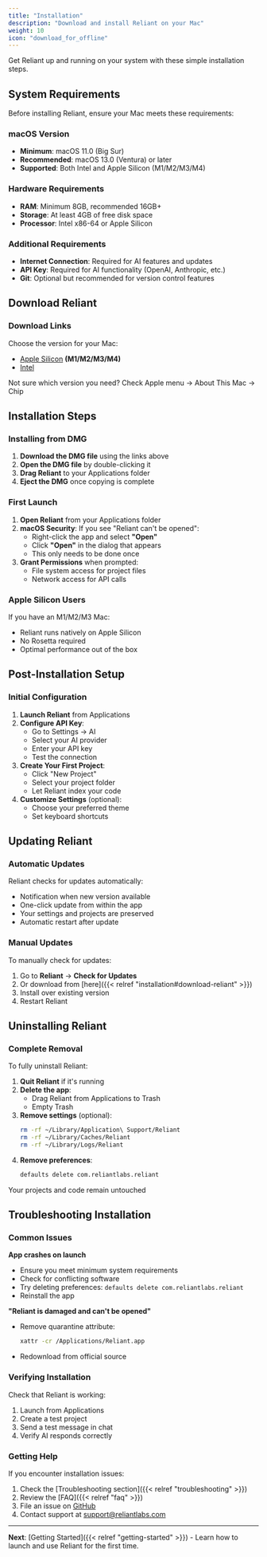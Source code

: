 ```yaml
---
title: "Installation"
description: "Download and install Reliant on your Mac"
weight: 10
icon: "download_for_offline"
---
```


Get Reliant up and running on your system with these simple installation steps.

## System Requirements

Before installing Reliant, ensure your Mac meets these requirements:

### macOS Version
- **Minimum**: macOS 11.0 (Big Sur)
- **Recommended**: macOS 13.0 (Ventura) or later
- **Supported**: Both Intel and Apple Silicon (M1/M2/M3/M4)

### Hardware Requirements
- **RAM**: Minimum 8GB, recommended 16GB+
- **Storage**: At least 4GB of free disk space
- **Processor**: Intel x86-64 or Apple Silicon

### Additional Requirements
- **Internet Connection**: Required for AI features and updates
- **API Key**: Required for AI functionality (OpenAI, Anthropic, etc.)
- **Git**: Optional but recommended for version control features

## Download Reliant

### Download Links

Choose the version for your Mac:

- [Apple Silicon](https://downloads.reliantlabs.io/Reliant-latest-mac-arm64.dmg) **(M1/M2/M3/M4)**
- [Intel](https://downloads.reliantlabs.io/Reliant-latest-mac-x64.dmg)

Not sure which version you need? Check Apple menu → About This Mac → Chip

## Installation Steps

### Installing from DMG

1. **Download the DMG file** using the links above
2. **Open the DMG file** by double-clicking it
3. **Drag Reliant** to your Applications folder
4. **Eject the DMG** once copying is complete

### First Launch

1. **Open Reliant** from your Applications folder
2. **macOS Security**: If you see "Reliant can't be opened":
   - Right-click the app and select **"Open"**
   - Click **"Open"** in the dialog that appears
   - This only needs to be done once
3. **Grant Permissions** when prompted:
   - File system access for project files
   - Network access for API calls

### Apple Silicon Users

If you have an M1/M2/M3 Mac:
- Reliant runs natively on Apple Silicon
- No Rosetta required
- Optimal performance out of the box

## Post-Installation Setup

### Initial Configuration

1. **Launch Reliant** from Applications
2. **Configure API Key**:
   - Go to Settings → AI
   - Select your AI provider
   - Enter your API key
   - Test the connection
3. **Create Your First Project**:
   - Click "New Project"
   - Select your project folder
   - Let Reliant index your code
4. **Customize Settings** (optional):
   - Choose your preferred theme
   - Set keyboard shortcuts

## Updating Reliant

### Automatic Updates

Reliant checks for updates automatically:
- Notification when new version available
- One-click update from within the app
- Your settings and projects are preserved
- Automatic restart after update

### Manual Updates

To manually check for updates:
1. Go to **Reliant** → **Check for Updates**
2. Or download from [here]({{< relref "installation#download-reliant" >}})
3. Install over existing version
4. Restart Reliant

## Uninstalling Reliant

### Complete Removal

To fully uninstall Reliant:

1. **Quit Reliant** if it's running
2. **Delete the app**:
   - Drag Reliant from Applications to Trash
   - Empty Trash
3. **Remove settings** (optional):
   ```bash
   rm -rf ~/Library/Application\ Support/Reliant
   rm -rf ~/Library/Caches/Reliant
   rm -rf ~/Library/Logs/Reliant
   ```
4. **Remove preferences**:
   ```bash
   defaults delete com.reliantlabs.reliant
   ```

Your projects and code remain untouched



## Troubleshooting Installation

### Common Issues

**App crashes on launch**
- Ensure you meet minimum system requirements
- Check for conflicting software
- Try deleting preferences: `defaults delete com.reliantlabs.reliant`
- Reinstall the app

**"Reliant is damaged and can't be opened"**
- Remove quarantine attribute:
  ```bash
  xattr -cr /Applications/Reliant.app
  ```
- Redownload from official source

### Verifying Installation

Check that Reliant is working:
1. Launch from Applications
2. Create a test project
3. Send a test message in chat
4. Verify AI responds correctly

### Getting Help

If you encounter installation issues:
1. Check the [Troubleshooting section]({{< relref "troubleshooting" >}})
2. Review the [FAQ]({{< relref "faq" >}})
3. File an issue on [GitHub](https://github.com/reliant-labs/reliant/issues)
4. Contact support at support@reliantlabs.com

---

**Next**: [Getting Started]({{< relref "getting-started" >}}) - Learn how to launch and use Reliant for the first time.
